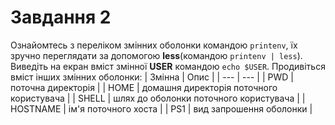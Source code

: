 # Завдання 2

Ознайомтесь з переліком змінних оболонки командою `printenv`, їх зручно переглядати за допомогою **less**(командою `printenv | less`). Виведіть на екран вміст змінної **USER** командою `echo $USER`. Продивіться вміст інших змінних оболонки:
| Змінна | Опис |
| --- | --- |
| PWD | поточна директорія |
| HOME | домашня директорія поточного користувача |
| SHELL | шлях до оболонки поточного користувача |
| HOSTNAME | ім'я поточного хоста |
| PS1 | вид запрошення оболонки |

